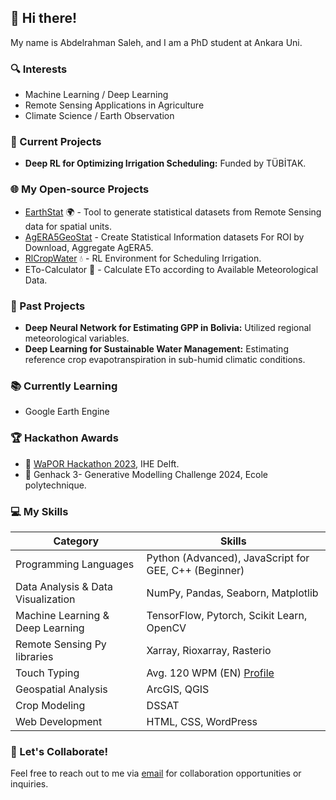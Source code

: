 ## 👋 Hi there!

My name is Abdelrahman Saleh, and I am a PhD student at Ankara Uni.

### 🔍 Interests
- Machine Learning / Deep Learning
- Remote Sensing Applications in Agriculture
- Climate Science / Earth Observation

### 🚀 Current Projects
- **Deep RL for Optimizing Irrigation Scheduling:** Funded by TÜBİTAK.

### 🌐 My Open-source Projects
- [EarthStat](https://github.com/AbdelrahmanAmr3/earthstat) 🌍 - Tool to generate statistical datasets from Remote Sensing data for spatial units.
- [AgERA5GeoStat](https://github.com/AbdelrahmanAmr3/agera5geostat) - Create Statistical Information datasets For ROI by Download, Aggregate AgERA5.  
- [RlCropWater](https://github.com/AbdelrahmanAmr3/rlcropwater) 💧 - RL Environment for Scheduling Irrigation.
- ETo-Calculator 🌱 - Calculate ETo according to Available Meteorological Data.


### 🎯 Past Projects
- **Deep Neural Network for Estimating GPP in Bolivia:** Utilized regional meteorological variables.
- **Deep Learning for Sustainable Water Management:** Estimating reference crop evapotranspiration in sub-humid climatic conditions.
### 📚 Currently Learning
- Google Earth Engine

### 🏆 Hackathon Awards
- 🥈 [WaPOR Hackathon 2023](https://youtu.be/w2UuwofAUgk), IHE Delft.
- 🥉 Genhack 3- Generative Modelling Challenge 2024, Ecole polytechnique.

### 💻 My Skills
| Category              | Skills                                                |
|-----------------------|-------------------------------------------------------|
| Programming Languages | Python (Advanced), JavaScript for GEE, C++ (Beginner)|
| Data Analysis & Data Visualization | NumPy, Pandas, Seaborn, Matplotlib|
| Machine Learning & Deep Learning | TensorFlow, Pytorch, Scikit Learn, OpenCV                      |
| Remote Sensing Py libraries| Xarray, Rioxarray, Rasterio|
| Touch Typing          | Avg. 120 WPM (EN) [Profile](https://monkeytype.com/profile/AbdelrahmanAmr) |
| Geospatial Analysis   | ArcGIS, QGIS                                          |
| Crop Modeling         | DSSAT |
| Web Development       | HTML, CSS, WordPress                                  |

### 👯 Let's Collaborate!
Feel free to reach out to me via [email](mailto:abdulrahman.amr.ali@gmail.com) for collaboration opportunities or inquiries.
